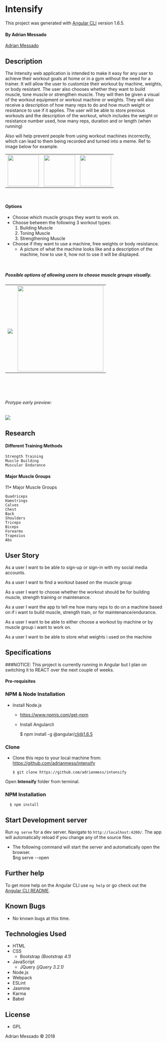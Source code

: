 # Intensify

This project was generated with [Angular CLI](https://github.com/angular/angular-cli) version 1.6.5.

#### By Adrian Messado
[Adrian Messado](https://github.com/adrianmess)

## Description

The Intensity web application is intended to make it easy for any user to achieve their workout goals at home or in a gym without the need for a trainer. It will allow the user to customize their workout by machine, weights, or body resistant. The user also chooses whether they want to build muscle, tone muscle or strengthen muscle. They will then be given a visual of the workout equipment or workout machine or weights. They will also receive a description of how many reps to do and how much weight or resistance to use if it applies. The user will be able to store previous workouts and the description of the workout, which includes the weight or resistance number used, how many reps, duration and or length (when running)

Also will help prevent people from using workout machines incorrectly, which can lead to them being recorded and turned into a meme. Ref to image below for example.

<table>
    <tr>
    <td><img src="https://media.giphy.com/media/vYNtXYafKufde/giphy.gif" height="100"></td>
    <td><img src="https://media.giphy.com/media/11RRDZCnvvyZdC/giphy.gif" height="100"></td>
    <td><img src="https://media.giphy.com/media/hpqeJ2vEHOMTe/giphy.gif" height="100"></td>
  </tr>
</table>

<div style="height: 15px;"> </div>


#### Options
* Choose which muscle groups they want to work on.
* Choose between the following 3 workout types:
  1. Building Muscle
  1. Toning Muscle
  1. Strengthening Muscle
* Choose if they want to use a machine, free weights or body resistance.
  * A picture of what the machine looks like and a description of the machine, how to use it, how not to use it will be displayed.

<div style="height: 15px;"> </div>

##### Possible options of allowing users to choose muscle groups visually.
<table>
<tr>

  <td>
  <p> </p>
  <img src="/src/assets/img/github/anatomy-ex-1.jpg">
  </td>
  <td>
  <img src="/src/assets/img/github/anatomy-ex-2.jpg" height="275">
  </td>

</tr>
</table>

<div style="height: 50px;"></div>

###### Protype early preview:<br>
<img src="/src/assets/img/github/small-preview.gif">

## Research

#### Different Training Methods
    Strength Training
    Muscle Building
    Muscular Endurance


#### Major Muscle Groups

11* Major Muscle Groups

    Quadriceps
    Hamstrings
    Calves
    Chest
    Back
    Shoulders
    Triceps
    Biceps
    Forearms
    Trapezius
    Abs



## User Story
As a user I want to be able to sign-up or sign-in with my social media accounts.

As a user I want to find a workout based on the muscle group

As a user I want to choose whether the workout should be for building muscle, strength training or maintenance.

As a user I want the app to tell me how many reps to do on a machine based on if i want to build muscle, strength train, or for maintenance/endurance.

As a user I want to be able to either choose a workout by machine or by muscle group i want to work on.

As a user I want to be able to store what weights i used on the machine

## Specifications
###NOTICE: This project is currently running in Angular but I plan on switching it to REACT over the next couple of weeks.
<!-- ## Setup/Installation Requirements
* To view project code, _clone repository from_
* To view project, _open in web browser_
  *  https://adrianmess.github.io/intensify -->


#### Pre-requisites

### NPM & Node Installation
* Install Node.js
  * https://www.npmjs.com/get-npm


  * Install Angularcli

      $ npm install -g @angular/cli@1.6.5


### Clone
  * Clone this repo to your local machine from: https://github.com/adrianmess/intensify

        $ git clone https://github.com/adrianmess/intensify

Open **Intensify** folder from terminal.


### NPM Installation
      $ npm install

## Start Development server

Run `ng serve` for a dev server. Navigate to `http://localhost:4200/`. The app will automatically reload if you change any of the source files.

* The following command will start the server and automatically open the browser.      
      $ng serve --open

## Further help

To get more help on the Angular CLI use `ng help` or go check out the [Angular CLI README](https://github.com/angular/angular-cli/blob/master/README.md).

## Known Bugs
  * No known bugs at this time.


## Technologies Used

* HTML
* CSS
  * Bootstrap _(Bootstrap 4.1)_
* JavaScript
  * JQuery _(jQuery 3.2.1)_
* Node.js
* Webpack
* ESLint
* Jasmine
* Karma
* Babel

## License

* GPL

Adrian Messado © 2018

<link rel="stylesheet"  href="https://cdnjs.cloudflare.com/ajax/libs/github-markdown-css/2.10.0/github-markdown.css"><style>


.flex-container {
  display: flex;
}

</style>
